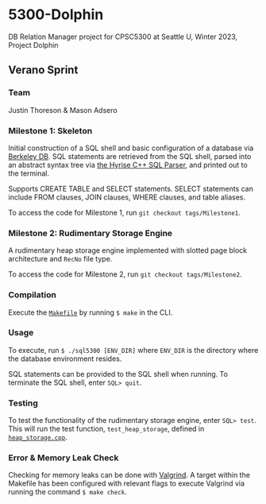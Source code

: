 # 5300-Dolphin
DB Relation Manager project for CPSC5300 at Seattle U, Winter 2023, Project Dolphin

## **Verano Sprint**

### **Team**
Justin Thoreson & Mason Adsero

### **Milestone 1: Skeleton**
Initial construction of a SQL shell and basic configuration of a database via [Berkeley DB](https://www.oracle.com/database/technologies/related/berkeleydb.html). SQL statements are retrieved from the SQL shell, parsed into an abstract syntax tree via [the Hyrise C++ SQL Parser](https://github.com/hyrise/sql-parser), and printed out to the terminal.

Supports CREATE TABLE and SELECT statements. SELECT statements can include FROM clauses, JOIN clauses, WHERE clauses, and table aliases.

To access the code for Milestone 1, run `git checkout tags/Milestone1`.

### **Milestone 2: Rudimentary Storage Engine**
A rudimentary heap storage engine implemented with slotted page block architecture and `RecNo` file type.

To access the code for Milestone 2, run `git checkout tags/Milestone2`.

### **Compilation**
Execute the [`Makefile`](./Makefile) by running `$ make` in the CLI.

### **Usage**
To execute, run `$ ./sql5300 [ENV_DIR]` where `ENV_DIR` is the directory where the database environment resides.

SQL statements can be provided to the SQL shell when running. To terminate the SQL shell, enter `SQL> quit`.

### **Testing**
To test the functionality of the rudimentary storage engine, enter `SQL> test`. This will run the test function, `test_heap_storage`, defined in [`heap_storage.cpp`](./heap_storage.cpp).

### **Error & Memory Leak Check**
Checking for memory leaks can be done with [Valgrind](https://valgrind.org/). A target within the Makefile has been configured with relevant flags to execute Valgrind via running the command `$ make check`.